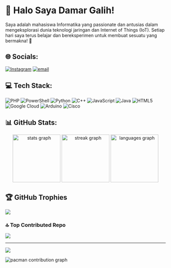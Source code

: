 # 💫 Halo Saya Damar Galih!
Saya adalah mahasiswa Informatika yang passionate dan antusias dalam mengeksplorasi dunia teknologi jaringan dan Internet of Things (IoT). Setiap hari saya terus belajar dan bereksperimen untuk membuat sesuatu yang bermakna! 🚀


## 🌐 Socials:
[![Instagram](https://img.shields.io/badge/Instagram-%23E4405F.svg?logo=Instagram&logoColor=white)](https://instagram.com/damarglih_) [![email](https://img.shields.io/badge/Email-D14836?logo=gmail&logoColor=white)](mailto:l200230184@student.ums.ac.id) 

## 💻 Tech Stack:
![PHP](https://img.shields.io/badge/php-%23777BB4.svg?style=for-the-badge&logo=php&logoColor=white) ![PowerShell](https://img.shields.io/badge/PowerShell-%235391FE.svg?style=for-the-badge&logo=powershell&logoColor=white) ![Python](https://img.shields.io/badge/python-3670A0?style=for-the-badge&logo=python&logoColor=ffdd54) ![C++](https://img.shields.io/badge/c++-%2300599C.svg?style=for-the-badge&logo=c%2B%2B&logoColor=white) ![JavaScript](https://img.shields.io/badge/javascript-%23323330.svg?style=for-the-badge&logo=javascript&logoColor=%23F7DF1E) ![Java](https://img.shields.io/badge/java-%23ED8B00.svg?style=for-the-badge&logo=openjdk&logoColor=white) ![HTML5](https://img.shields.io/badge/html5-%23E34F26.svg?style=for-the-badge&logo=html5&logoColor=white) ![Google Cloud](https://img.shields.io/badge/GoogleCloud-%234285F4.svg?style=for-the-badge&logo=google-cloud&logoColor=white) ![Arduino](https://img.shields.io/badge/-Arduino-00979D?style=for-the-badge&logo=Arduino&logoColor=white) ![Cisco](https://img.shields.io/badge/cisco-%23049fd9.svg?style=for-the-badge&logo=cisco&logoColor=black)
## 📊 GitHub Stats:
<div align="center">

  <img src="https://github-readme-stats.vercel.app/api?username=damargalihh&theme=dark&hide_border=false&include_all_commits=true&count_private=true" height="150" alt="stats graph" /> 
  <img src="https://nirzak-streak-stats.vercel.app/?user=damargalihh&theme=dark&hide_border=false" height="150" alt="streak graph" />
  <img src="https://github-readme-stats.vercel.app/api/top-langs/?username=damargalihh&theme=dark&hide_border=false&include_all_commits=true&count_private=true&layout=compact" height="150" alt="languages graph" />

</div>

## 🏆 GitHub Trophies
![](https://github-profile-trophy.vercel.app/?username=damargalihh&theme=github_dark&no-frame=true&no-bg=true&margin-w=4)

### 🔝 Top Contributed Repo
![](https://github-contributor-stats.vercel.app/api?username=damargalihh&limit=5&theme=dark&combine_all_yearly_contributions=true)

---
[![](https://visitcount.itsvg.in/api?id=damargalihh&icon=0&color=0)](https://visitcount.itsvg.in)

<picture>
  <source media="(prefers-color-scheme: dark)" srcset="https://raw.githubusercontent.com/damargalihh/damargalihh/output/pacman-contribution-graph-dark.svg">
  <source media="(prefers-color-scheme: light)" srcset="https://raw.githubusercontent.com/damargalihh/damargalihh/output/pacman-contribution-graph.svg">
  <img alt="pacman contribution graph" src="https://raw.githubusercontent.com/damargalihh/damargalihh/output/pacman-contribution-graph.svg">
</picture>


